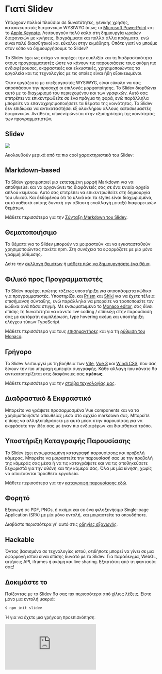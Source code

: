 # Γιατί Slidev

Υπάρχουν πολλοί πλούσιοι σε δυνατότητες, γενικής χρήσης, κατασκευαστές διαφανειών WYSIWYG όπως το [Microsoft PowerPoint](https://www.microsoft.com/en-us/microsoft-365/powerpoint) και το [Apple Keynote](https://www.apple.com/keynote/). Λειτουργούν πολύ καλά στη δημιουργία ωραίων διαφανειών με κινήσεις, διαγράμματα και πολλά άλλα πράγματα, ενώ είναι πολύ διαισθητικοί και εύκολοι στην εκμάθηση. Οπότε γιατί να μπούμε στον κόπο να δημιουργήσουμε το Slidev?

Το Slidev έχει ως στόχο να παρέχει την ευελιξία και τη διαδραστικότητα στους προγραμματιστές ώστε να κάνουν τις παρουσιάσεις τους ακόμη πιο ενδιαφέρουσες, εκφραστικές και ελκυστικές, χρησιμοποιώντας τα εργαλεία και τις τεχνολογίες με τις οποίες είναι ήδη εξοικειωμένοι. 

Όταν εργάζεστε με επεξεργαστές WYSIWYG, είναι εύκολο να σας αποσπάσουν την προσοχή οι επιλογές μορφοποίησης. Το Slidev διορθώνει αυτό με το διαχωρισμό του περιεχομένου και των γραφικών. Αυτό σας επιτρέπει να επικεντρωθείτε σε ένα πράγμα τη φορά, ενώ παράλληλα μπορείτε να επαναχρησιμοποιήσετε τα θέματα της κοινότητας. Το Slidev δεν επιδιώκει να αντικαταστήσει εξ ολοκλήρου άλλους κατασκευαστές διαφανειών. Αντίθετα, επικεντρώνεται στην εξυπηρέτηση της κοινότητας των προγραμματιστών.

## Slidev

![](/screenshots/cover.png)

Ακολουθούν μερικά από τα πιο cool χαρακτηριστικά του Slidev:

## Markdown-based

Το Slidev χρησιμοποιεί μια εκτεταμένη μορφή Markdown για να αποθηκεύει και να οργανώνει τις διαφάνειές σας σε ένα ενιαίο αρχείο απλού κειμένου. Αυτό σας επιτρέπει να επικεντρωθείτε στη δημιουργία του υλικού. Και δεδομένου ότι το υλικό και τα styles είναι διαχωρισμένα, αυτό καθιστά επίσης δυνατή την αβίαστη εναλλαγή μεταξύ διαφορετικών θεμάτων.

Μάθετε περισσότερα για την [Σύνταξη Markdown του Slidev](/guide/syntax).

## Θεματοποιήσιμο

Τα θέματα για το Slidev μπορούν να μοιραστούν και να εγκατασταθούν χρησιμοποιώντας πακέτα npm. Στη συνέχεια τα εφαρμόζετε με μία μόνο γραμμή ρύθμισης.

Δείτε την [συλλογή θεμάτων](/themes/gallery) ή [μάθετε πώς να δημιουργήσετε ένα θέμα](/themes/write-a-theme).

## Φιλικό προς Προγραμματιστές

Το Slidev παρέχει πρώτης τάξεως υποστήριξη για αποσπάσματα κώδικα για προγραμματιστές. Υποστηρίζει και [Prism](https://prismjs.com/) και [Shiki](https://github.com/shikijs/shiki) για να έχετε τέλεια επισήμανση σύνταξης, ενώ παράλληλα να μπορείτε να τροποποιείτε τον κώδικα ανά πάσα στιγμή. Με ενσωματωμένο το [Monaco editor](https://microsoft.github.io/monaco-editor/), σας δίνει επίσης τη δυνατότητα να κάνετε live coding / επίδειξη στην παρουσίασή σας με αυτόματη συμπλήρωση, type hovering ακόμη και υποστήριξη ελέγχου τύπων TypeScript.

Μάθετε περισσότερα για τους [επισημαντήρες](/custom/highlighters) και για τη [ρύθμιση του Monaco](/custom/config-monaco).

## Γρήγορο

Το Slidev λειτουργεί με τη βοήθεια των [Vite](https://vitejs.dev/), [Vue 3](https://v3.vuejs.org/) και [Windi CSS](https://windicss.org/), που σας δίνουν την πιο υπέροχη εμπειρία συγγραφής. Κάθε αλλαγή που κάνατε θα αντικατοπτρίζεται στις διαφάνειές σας **αμέσως**.

Μάθετε περισσότερα για την [στοίβα τεχνολογίας μας](/guide/#στοίβα-τεχνολογίας).

## Διαδραστικό & Εκφραστικό

Μπορείτε να γράψετε προσαρμοσμένα Vue components και να τα χρησιμοποιήσετε απευθείας μέσα στο αρχείο markdown σας. Μπορείτε επίσης να αλληλεπιδράσετε με αυτά μέσα στην παρουσίαση για να εκφράσετε την ιδέα σας με έναν πιο ενδιαφέρων και διαισθητικό τρόπο.

## Υποστήριξη Καταγραφής Παρουσίασης

Το Slidev έχει ενσωματωμένη καταγραφή παρουσίασης και προβολή κάμερας. Μπορείτε να μοιραστείτε την παρουσίασή σας με την προβολή της κάμεράς σας μέσα ή να τις καταγράψετε και να τις αποθηκεύσετε ξεχωριστά για την οθόνη και την κάμερά σας. Όλα με μία κίνηση, χωρίς να απαιτούνται πρόσθετα εργαλεία.

Μάθετε περισσότερα για την [καταγραφή παρουσίασης εδώ](/guide/recording).

## Φορητό

Εξαγωγή σε PDF, PNGs, ή ακόμα και σε ένα φιλοξενήσιμο Single-page Application (SPA) με μία μόνο εντολή, και μοιραστείτε τα οπουδήποτε.

Διαβάστε περισσότερα γι' αυτό στις [οδηγίες εξαγωγής](/guide/exporting).

## Hackable

Όντας βασισμένο σε τεχνολογίες ιστού, οτιδήποτε μπορεί να γίνει σε μια εφαρμογή ιστού είναι επίσης δυνατό με το Slidev. Για παράδειγμα, WebGL, αιτήσεις API, iframes ή ακόμη και live sharing. Εξαρτάται από τη φαντασία σας!

## Δοκιμάστε το

Παίζοντας με το Slidev θα σας πει περισσότερα από χίλιες λέξεις. Είστε μόνο μια εντολή μακριά:

```bash
$ npm init slidev
```

Ή για να έχετε μια γρήγορη προεπισκόπηση:

<div class="aspect-9/16 relative">
<iframe class="rounded w-full shadow-md border-none" src="https://www.youtube.com/embed/eW7v-2ZKZOU" title="YouTube video player" frameborder="0" allow="accelerometer; autoplay; clipboard-write; encrypted-media; gyroscope; picture-in-picture" allowfullscreen></iframe>
</div>
